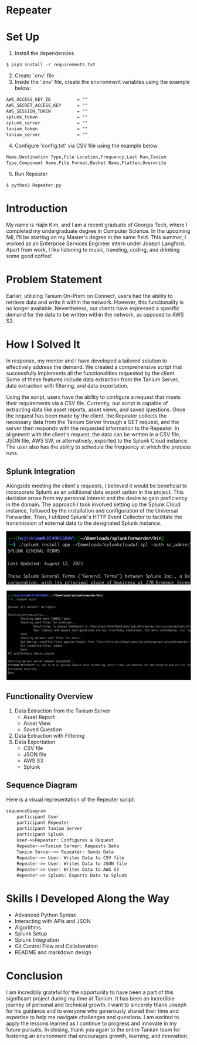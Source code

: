 # Repeater

# Set Up
1. Install the dependencies
```
$ pip3 install -r requirements.txt
```
2. Create '.env' file
3. Inside the '.env' file, create the environment variables using the example below:
```
AWS_ACCESS_KEY_ID          = ""
AWS_SECRET_ACCESS_KEY      = ""
AWS_SESSION_TOKEN          = ""
splunk_token               = ""
splunk_server              = ""
tanium_token               = ""
tanium_server              = ""
```
4. Configure 'config.txt' via CSV file using the example below:
```
Name,Destination Type,File Location,Frequency,Last Run,Tanium Type,Component Name,File Format,Bucket Name,Flatten,Overwrite
```
5. Run Repeater
```
$ python3 Repeater.py
```


# Introduction

My name is Hajin Kim, and I am a recent graduate of Georgia Tech, where I completed my undergraduate degree in Computer Science. In the upcoming fall, I'll be starting on my Master's degree in the same field. This summer, I worked as an Enterprise Services Engineer intern under Joseph Langford. Apart from work, I like listening to music, traveling, coding, and drinking some good coffee!
# Problem Statement
Earlier, utilizing Tanium On-Prem on Connect, users had the ability to retrieve data and write it within the network. However, this functionality is no longer available. Nevertheless, our clients have expressed a specific demand for the data to be written within the network, as opposed to AWS S3.


# How I Solved It
In response, my mentor and I have developed a tailored solution to effectively address the demand. We created a comprehensive script that successfully implements all the functionalities requested by the client. Some of these features include data extraction from the Tanium Server, data extraction with filtering, and data exportation.


Using the script, users have the ability to configure a request that meets their requirements via a CSV file. Currently, our script is capable of extracting data like asset reports, asset views, and saved questions. Once the request has been made by the client, the Repeater collects the necessary data from the Tanium Server through a GET request, and the server then responds with the requested information to the Repeater. In alignment with the client's request, the data can be written in a CSV file, JSON file, AWS SW, or alternatively, exported to the Splunk Cloud instance. The user also has the ability to schedule the frequency at which the process runs.

## Splunk Integration
Alongside meeting the client's requests, I believed it would be beneficial to incorporate Splunk as an additional data export option in the project. This decision arose from my personal interest and the desire to gain proficiency in the domain. The approach I took involved setting up the Splunk Cloud instance, followed by the installation and configuration of the Universal Forwarder. Then, I utilized Splunk's HTTP Event Collector to facilitate the transmission of external data to the designated Splunk instance.


<p align="center">
  <img 
    width=""
    height=""
    src="img/splunk1.png"
  >
</p>

<p align="center">
  <img 
    width=""
    height=""
    src="img/splunk2.png"
  >
</p>


## Functionality Overview
1. Data Extraction from the Tanium Server
    - Asset Report
    - Asset View
    - Saved Question
2. Data Extraction with Filtering
3. Data Exportation
    - CSV file
    - JSON file
    - AWS S3
    - Splunk


## Sequence Diagram
Here is a visual representation of the Repeater script:

```mermaid
sequenceDiagram
    participant User
    participant Repeater
    participant Tanium Server
    participant Splunk
    User->>Repeater: Configures a Request
    Repeater->>Tanium Server: Requests Data
    Tanium Server->> Repeater: Sends Data
    Repeater->> User: Writes Data to CSV file
    Repeater->> User: Writes Data to JSON file
    Repeater->> User: Writes Data to AWS S3
    Repeater->> Splunk: Exports Data to Splunk
```



# Skills I Developed Along the Way
- Advanced Python Syntax
- Interacting with APIs and JSON 
- Algorithms
- Splunk Setup
- Splunk Integration
- Git Control Flow and Collaboration
- README and markdown design



# Conclusion 
I am incredibly grateful for the opportunity to have been a part of this significant project during my time at Tanium. It has been an incredible journey of personal and technical growth. I want to sincerely thank Joseph for his guidance and to everyone who generously shared their time and expertise to help me navigate challenges and questions. I am excited to apply the lessons learned as I continue to progress and innovate in my future pursuits. In closing, thank you again to the entire Tanium team for fostering an environment that encourages growth, learning, and innovation.

